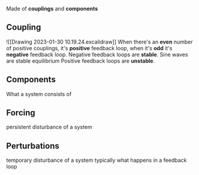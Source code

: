 Made of **couplings** and **components**

## Coupling
![[Drawing 2023-01-30 10.19.24.excalidraw]]
When there's an **even** number of positive couplings, it's **positive** feedback loop, when it's **odd** it's **negative** feedback loop.
Negative feedback loops are **stable**. Sine waves are stable equilibrium
Positive feedback loops are **unstable**.

## Components
What a system consists of

## Forcing
persistent disturbance of a system

## Perturbations 
temporary disturbance of a system
typically what happens in a feedback loop
